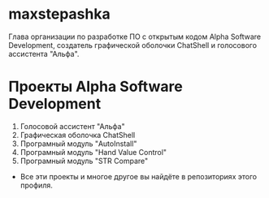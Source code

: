 # maxstepashka
Глава организации по разработке ПО с открытым кодом Alpha Software Development, создатель графической оболочки ChatShell и голосового ассистента "Альфа".
# Проекты Alpha Software Development
1) Голосовой ассистент "Альфа"
2) Графическая оболочка ChatShell
3) Програмный модуль "AutoInstall"
4) Програмный модуль "Hand Value Control"
5) Програмный модуль "STR Compare"
* Все эти проекты и многое другое вы найдёте в репозиториях этого профиля.
<!---
maxstepashka/maxstepashka is a ✨ special ✨ repository because its `README.md` (this file) appears on your GitHub profile.
You can click the Preview link to take a look at your changes.
--->
